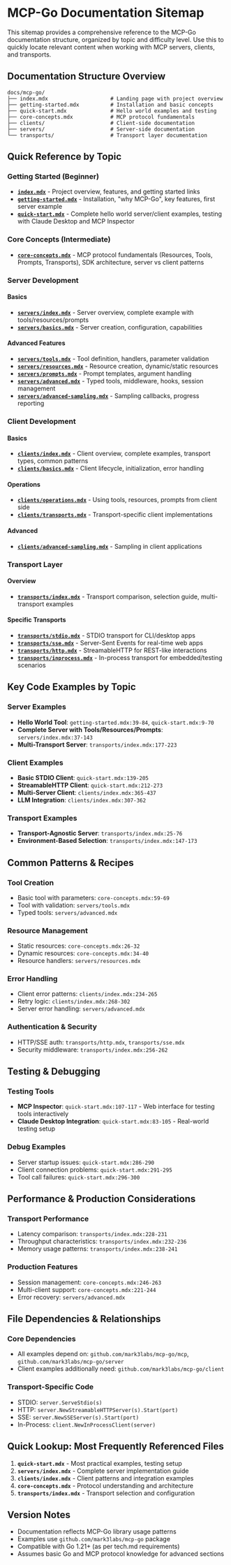 # MCP-Go Documentation Sitemap

This sitemap provides a comprehensive reference to the MCP-Go documentation structure, organized by topic and difficulty level. Use this to quickly locate relevant content when working with MCP servers, clients, and transports.

## Documentation Structure Overview

```
docs/mcp-go/
├── index.mdx                    # Landing page with project overview
├── getting-started.mdx          # Installation and basic concepts
├── quick-start.mdx              # Hello world examples and testing
├── core-concepts.mdx            # MCP protocol fundamentals
├── clients/                     # Client-side documentation
├── servers/                     # Server-side documentation
└── transports/                  # Transport layer documentation
```

## Quick Reference by Topic

### Getting Started (Beginner)
- **[`index.mdx`](docs/mcp-go/index.mdx)** - Project overview, features, and getting started links
- **[`getting-started.mdx`](docs/mcp-go/getting-started.mdx)** - Installation, "why MCP-Go", key features, first server example
- **[`quick-start.mdx`](docs/mcp-go/quick-start.mdx)** - Complete hello world server/client examples, testing with Claude Desktop and MCP Inspector

### Core Concepts (Intermediate)
- **[`core-concepts.mdx`](docs/mcp-go/core-concepts.mdx)** - MCP protocol fundamentals (Resources, Tools, Prompts, Transports), SDK architecture, server vs client patterns

### Server Development
#### Basics
- **[`servers/index.mdx`](docs/mcp-go/servers/index.mdx)** - Server overview, complete example with tools/resources/prompts
- **[`servers/basics.mdx`](docs/mcp-go/servers/basics.mdx)** - Server creation, configuration, capabilities

#### Advanced Features
- **[`servers/tools.mdx`](docs/mcp-go/servers/tools.mdx)** - Tool definition, handlers, parameter validation
- **[`servers/resources.mdx`](docs/mcp-go/servers/resources.mdx)** - Resource creation, dynamic/static resources
- **[`servers/prompts.mdx`](docs/mcp-go/servers/prompts.mdx)** - Prompt templates, argument handling
- **[`servers/advanced.mdx`](docs/mcp-go/servers/advanced.mdx)** - Typed tools, middleware, hooks, session management
- **[`servers/advanced-sampling.mdx`](docs/mcp-go/servers/advanced-sampling.mdx)** - Sampling callbacks, progress reporting

### Client Development
#### Basics
- **[`clients/index.mdx`](docs/mcp-go/clients/index.mdx)** - Client overview, complete examples, transport types, common patterns
- **[`clients/basics.mdx`](docs/mcp-go/clients/basics.mdx)** - Client lifecycle, initialization, error handling

#### Operations
- **[`clients/operations.mdx`](docs/mcp-go/clients/operations.mdx)** - Using tools, resources, prompts from client side
- **[`clients/transports.mdx`](docs/mcp-go/clients/transports.mdx)** - Transport-specific client implementations

#### Advanced
- **[`clients/advanced-sampling.mdx`](docs/mcp-go/clients/advanced-sampling.mdx)** - Sampling in client applications

### Transport Layer
#### Overview
- **[`transports/index.mdx`](docs/mcp-go/transports/index.mdx)** - Transport comparison, selection guide, multi-transport examples

#### Specific Transports
- **[`transports/stdio.mdx`](docs/mcp-go/transports/stdio.mdx)** - STDIO transport for CLI/desktop apps
- **[`transports/sse.mdx`](docs/mcp-go/transports/sse.mdx)** - Server-Sent Events for real-time web apps
- **[`transports/http.mdx`](docs/mcp-go/transports/http.mdx)** - StreamableHTTP for REST-like interactions
- **[`transports/inprocess.mdx`](docs/mcp-go/transports/inprocess.mdx)** - In-process transport for embedded/testing scenarios

## Key Code Examples by Topic

### Server Examples
- **Hello World Tool**: `getting-started.mdx:39-84`, `quick-start.mdx:9-70`
- **Complete Server with Tools/Resources/Prompts**: `servers/index.mdx:37-143`
- **Multi-Transport Server**: `transports/index.mdx:177-223`

### Client Examples
- **Basic STDIO Client**: `quick-start.mdx:139-205`
- **StreamableHTTP Client**: `quick-start.mdx:212-273`
- **Multi-Server Client**: `clients/index.mdx:365-437`
- **LLM Integration**: `clients/index.mdx:307-362`

### Transport Examples
- **Transport-Agnostic Server**: `transports/index.mdx:25-76`
- **Environment-Based Selection**: `transports/index.mdx:147-173`

## Common Patterns & Recipes

### Tool Creation
- Basic tool with parameters: `core-concepts.mdx:59-69`
- Tool with validation: `servers/tools.mdx`
- Typed tools: `servers/advanced.mdx`

### Resource Management
- Static resources: `core-concepts.mdx:26-32`
- Dynamic resources: `core-concepts.mdx:34-40`
- Resource handlers: `servers/resources.mdx`

### Error Handling
- Client error patterns: `clients/index.mdx:234-265`
- Retry logic: `clients/index.mdx:268-302`
- Server error handling: `servers/advanced.mdx`

### Authentication & Security
- HTTP/SSE auth: `transports/http.mdx`, `transports/sse.mdx`
- Security middleware: `transports/index.mdx:256-262`

## Testing & Debugging

### Testing Tools
- **MCP Inspector**: `quick-start.mdx:107-117` - Web interface for testing tools interactively
- **Claude Desktop Integration**: `quick-start.mdx:83-105` - Real-world testing setup

### Debug Examples
- Server startup issues: `quick-start.mdx:286-290`
- Client connection problems: `quick-start.mdx:291-295`
- Tool call failures: `quick-start.mdx:296-300`

## Performance & Production Considerations

### Transport Performance
- Latency comparison: `transports/index.mdx:228-231`
- Throughput characteristics: `transports/index.mdx:232-236`
- Memory usage patterns: `transports/index.mdx:238-241`

### Production Features
- Session management: `core-concepts.mdx:246-263`
- Multi-client support: `core-concepts.mdx:221-244`
- Error recovery: `servers/advanced.mdx`

## File Dependencies & Relationships

### Core Dependencies
- All examples depend on: `github.com/mark3labs/mcp-go/mcp`, `github.com/mark3labs/mcp-go/server`
- Client examples additionally need: `github.com/mark3labs/mcp-go/client`

### Transport-Specific Code
- STDIO: `server.ServeStdio(s)`
- HTTP: `server.NewStreamableHTTPServer(s).Start(port)`
- SSE: `server.NewSSEServer(s).Start(port)`
- In-Process: `client.NewInProcessClient(server)`

## Quick Lookup: Most Frequently Referenced Files

1. **`quick-start.mdx`** - Most practical examples, testing setup
2. **`servers/index.mdx`** - Complete server implementation guide
3. **`clients/index.mdx`** - Client patterns and integration examples
4. **`core-concepts.mdx`** - Protocol understanding and architecture
5. **`transports/index.mdx`** - Transport selection and configuration

## Version Notes
- Documentation reflects MCP-Go library usage patterns
- Examples use `github.com/mark3labs/mcp-go` package
- Compatible with Go 1.21+ (as per tech.md requirements)
- Assumes basic Go and MCP protocol knowledge for advanced sections
